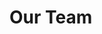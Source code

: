 <script setup>
import { VPTeamMembers } from 'vitepress/theme'

const members = [
  {
    avatar: './public/andy.jpg',
    name: 'Andy Goldschmidt, PhD',
    title: 'Postdoctoral Researcher, University of Chicago',
    // links: [
    //   { icon: 'github', link: 'https://github.com/yyx990803' },
    //   { icon: 'twitter', link: 'https://twitter.com/youyuxi' }
    // ]
  },
  {
    avatar: './public/aaron.jpg',
    name: 'Aaron Trowbridge',
    title: 'Staff Research Associate, Robotic Exploration Lab, CMU',
    // links: [
    //   { icon: 'github', link: 'https://github.com/yyx990803' },
    //   { icon: 'twitter', link: 'https://twitter.com/youyuxi' }
    // ]
  },
  {
    avatar: './public/jack.jpg',
    name: ' Jack Champagne',
    title: 'Masters of Software Engineering, CMU',
    // links: [
    //   { icon: 'github', link: 'https://github.com/yyx990803' },
    //   { icon: 'twitter', link: 'https://twitter.com/youyuxi' }
    // ]
  },
  {
    avatar: './public/gennadi.png',
    name: 'Gennadi Ryan',
    title: 'Bachelors in Computer Science + Math, Univeristy of Pittsburgh',
    // links: [
    //   { icon: 'github', link: 'https://github.com/yyx990803' },
    //   { icon: 'twitter', link: 'https://twitter.com/youyuxi' }
    // ]
  }
]
</script>

# Our Team

<VPTeamMembers size="small" :members="members" />

<!-- <span style="color:transparent;">We are a group of quantum optimal control researchers and software engineers looking to bring the best quantum control software to many prominent quantum hardware platforms.</span> -->

<!-- <span style="color:transparent;">Many of the innovations in modern control techniques, often seen in robotics applications, bear deep relevance to controlling qubits of today's quantum computers. Controlling qubits to apply computational gates with the highest fidelity, shortest time, all while respecting the limits of our hardware requires solving difficult problems. Leveraging trajectory optimization techniques, solutions to these problems can be found and further optimized through expirimentation.</span> -->

<!-- <span style="color:transparent;">Improving the fidelity of gate operations will bring more scalable, fault-tolerant, and possibly error-corrected quantum chips closer to today.</span> -->